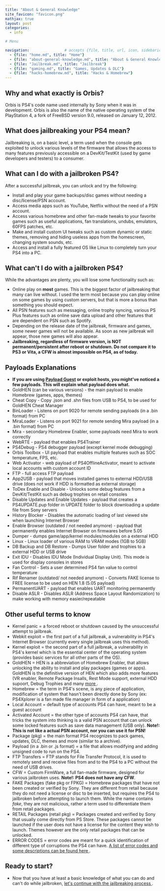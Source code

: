 ```yaml
---
title: "About & General Knowledge"
site_favicon: "favicon.png"
mathjax: true
layout: post
categories:
  - info

# Menu

navigation:                # accepts {file, title, url, icon, sidebaricon}
  - {file: "home.md", title: "Home"}
  - {file: "about-general-knowledge.md", title: "About & General Knowledge"}
  - {file: "Jailbreak.md", title: "Jailbreak"}
  - {file: "gaming.md", title: "Games, Updates & DLC"}
  - {file: "hacks-homebrew.md", title: "Hacks & Homebrew"}
---
```


## Why and what exactly is Orbis?

Orbis is PS4's code name used internally by Sony when it was in development. Orbis is also the name of the native operating system of the PlayStation 4, a fork of FreeBSD version 9.0, released on January 12, 2012.


## What does jailbreaking your PS4 mean?

Jailbreaking is, on a basic level, a term used when the console gets exploited to unlock various levels of the firmware that allows the access to many features previously accessible on a DevKit/TestKit (used by game developers and testers) to a consumer.

## What can I do with a jailbroken PS4?

After a successful jailbreak, you can unlock and try the following:

<ul>
	<li>Install and play your game backups/disc games without needing a disc/license/PSN account.</li>
	<li>Access media apps such as YouTube, Netflix without the need of a PSN account.</li>
	<li>Access various homebrew and other fan-made tweaks to your favorite games such as useful applications, fan translations, undubs, emulators, 60FPS patches, etc.</li>
	<li>Make and install custom UI tweaks such as custom dynamic or static themes, removing and hiding useless apps from the homescreen, changing system sounds, etc.</li>
	<li>Access and install a fully featured OS like Linux to completely turn your PS4 into a PC.</li>
</ul>

## What can't I do with a jailbroken PS4?

While the advantages are plenty, you will lose some functionality such as:

 * Online play on **most** games. This is the biggest factor of jailbreaking that many can live without. I used the term most because you can play online on some games by using custom servers, but that is more a bonus than something you should expect.
 * All PSN features such as messaging, online trophy syncing, various PS Plus features such as online save data upload and other features that are dependent on PSN such as Spotify.
 * Depending on the release date of the jailbreak, firmware and games, some newer games will not be available. As soon as new jailbreak will appear, those new games will also appear.
 * **Jailbreaking, regardless of firmware version, is NOT permanent/persistent after reboot or shutdown. Do not compare it to PS3 or Vita, a CFW is almost impossible on PS4, as of today.**

## Payloads Explanations

 * **If you are using [Payload Guest](payload-guest.md) or exploit hosts, you might've noticed a few payloads. This will explain what payload does what.**
 * GoldHEN (can be various versions) - the main payload to enable Homebrew (games, apps, themes)
 * Cheat Copy - Copy .json and .shn files from USB to PS4, to be used for GoldHEN Cheat Manager
 * BinLoader - Listens on port 9020 for remote sending payloads (in a .bin format) from PC
 * MiraLoader - Listens on port 9021 for remote sending Mira payload (in a .bin format) from PC
 * Mira - secondary Homebrew Enabler, some payloads need Mira to work correctly
 * WebRTE - payload that enables PS4Trainer
 * PS4Debug - PS4 debugger payload (except kernel mode debugging)
 * Orbis Toolbox - UI payload that enables multiple features such as SOC temperature, FPS, etc.
 * Web Activator - web payload of PS4OfflineActivator, meant to activate local accounts with custom account ID
 * FTP - full access FTP payload
 * App2USB - payload that moves installed games to external HDD/USB drive (does not work if HDD is formatted as external storage)
 * ToDex Enable and Disable - Unlocks some debug features from a DevKit/TestKit such as debug trophies on retail consoles
 * Disable Updates and Enable Updates - payload that creates a PS4UPDATE.pup folder in UPDATE folder to block downloading a update file from Sony servers
 * History Blocker - Disables the automatic loading of last viewed site when launching Internet Browser
 * Enable Browser (outdated / not needed anymore) - payload that permanently enables Internet Browser on firmwares before 5.05
 * Dumper - dumps game/app/kernel modules/modules on a external HDD
 * Linux - Linux loader of various RAM to VRAM modes (1GB to 5GB)
 * DB Backup and DB Restore - Dumps User folder and trophies to a external HDD or USB drive
 * Exit IDU - Disables IDU Mode (Individual Display Unit). This mode is used for display consoles in stores
 * Fan Control - Sets a user determined PS4 fan value to control temperature
 * Rif Renamer (outdated/ not needed anymore) - Converts FAKE license to FREE license to be used on HEN 1.8 (5.05 payload)
 * PermanentUART - payload that enables UART monitoring permanently
 * Disable ASLR - Disables ASLR (Address Space Layout Randomization) to make working with memory easier/repeatable

## Other useful terms to know

  * Kernel panic = a forced reboot or shutdown caused by the unsuccessful attempt to jailbreak.
  * Webkit exploit = the first part of a full jailbreak, a vulnerability in PS4's Internet Browser (currently every single jailbreak uses this method).
  * Kernel exploit = the second part of a full jailbreak, a vulnerability in PS4's kernel which is the essential center of the operating system (provides basic services for all other parts of the OS).
  * GoldHEN = HEN is a abbreviation of Homebrew Enabler, that allows unlocking the ability to install and play packages (games or apps). GoldHEN is the definitive version of HEN which also adds more features (VR enabler, Remote Package Insalls, Rest Mode support, external HDD supoort, Debug Trophies and many <a href="https://github.com/GoldHEN/GoldHEN#features"> more </a>.
  * Homebrew = the term in PS4's scene, is any piece of application, modification of system that hasn't been directly done by Sony (ex: PS4Xplorer is a fan made file manager in form of a application)
  * Local Account = default type of accounts PS4 can have, meant to be a guest account
  * Activated Account = the other type of accounts PS4 can have, that tricks the system into thinking is a valid PSN account that can unlock some locked features such as save data management (USB only). **Note!: This is not like a actual PSN account, nor you can use it for PSN!**
  * Package (pkg) = the main format PS4 recognizes to pack games, updates, DLC, themes and more (similar to a archive).
  * Payload (in a .bin or .js format) = a file that allows modifying and adding unsigned code to run on the PS4.
  * FTP Transfers = FTP stands for File Transfer Protocol, it is used to remotely send and receive files from and to the PS4 to a PC without the need of USB drives.
  * CFW = Custom FirmWare, a full fan-made firmware, designed for various jailbroken uses. **Note!: PS4 does not have any CFW**.
  * FAKE Packages (fake pkg or FPKG) = Homebrew packages that have not been created or verified by Sony. They are different from retail because they do not need a license or disc to be inserted, but requires the PS4 to jailbroken before attempting to launch them. While the name contains *fake*, they are not malicious, rather a term used to differentiate them from retail packages.
  * RETAIL Packages (retail pkg) = Packages created and verified by Sony that usually come directly from PS Store. These packages cannot be launched if the user does not have a license for the content they wish to launch. Themes however are the only retail packages that can be unlocked.
  * ERROR CODES = error codes are meant for a quick identification of different type of corruptions the PS4 can have. <a href="https://www.psdevwiki.com/ps4/Error_Codes"> A list of error codes and some descriptions can be found here </a>.

## Ready to start?

 * Now that you have at least a basic knowledge of what you can do and can't do while jailbroken, <a href="https://florinsdistortedvision.github.io/orbisunjailed/Jailbreak/"> let's continue with the jailbreaking process </a>.
